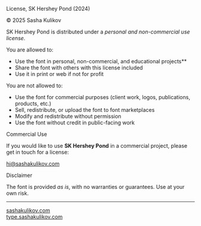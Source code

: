 License, SK Hershey Pond (2024)

© 2025 Sasha Kulikov

SK Hershey Pond is distributed under a *personal and non-commercial use license*.

You are allowed to:
- Use the font in personal, non-commercial, and educational projects**
- Share the font with others with this license included
- Use it in print or web if not for profit

You are not allowed to:
- Use the font for commercial purposes (client work, logos, publications, products, etc.)
- Sell, redistribute, or upload the font to font marketplaces
- Modify and redistribute without permission
- Use the font without credit in public-facing work

Commercial Use

If you would like to use **SK Hershey Pond** in a commercial project, please get in touch for a license:

hi@sashakulikov.com


Disclaimer  

The font is provided *as is*, with no warranties or guarantees. Use at your own risk.

---

[sashakulikov.com](https://www.sashakulikov.com/)  
[type.sashakulikov.com](https://type.sashakulikov.com/)
